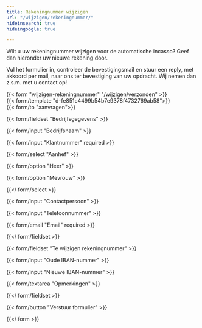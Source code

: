 ```yaml
---
title: Rekeningnummer wijzigen
url: "/wijzigen/rekeningnummer/"
hideinsearch: true
hideingoogle: true

---
```

Wilt u uw rekeningnummer wijzigen voor de automatische incasso? Geef dan hieronder uw nieuwe rekening door.

Vul het formulier in, controleer de bevestigingsmail en stuur een reply, met akkoord per mail, naar ons ter bevestiging van uw opdracht. Wij nemen dan z.s.m. met u contact op!

{{< form "wijzigen-rekeningnummer" "/wijzigen/verzonden" >}}  
{{< form/template "d-fe851c4499b54b7e9378f4732769ab58">}}  
{{< form/to "aanvragen">}}

{{< form/fieldset "Bedrijfsgegevens" >}}

{{< form/input "Bedrijfsnaam" >}}

{{< form/input "Klantnummer" required >}}

{{< form/select "Aanhef" >}}

{{< form/option "Heer" >}}

{{< form/option "Mevrouw" >}}

{{</ form/select >}}

{{< form/input "Contactpersoon" >}}

{{< form/input "Telefoonnummer" >}}

{{< form/email "Email" required >}}

{{</ form/fieldset >}}

{{< form/fieldset "Te wijzigen rekeningnummer" >}}

{{< form/input "Oude IBAN-nummer" >}}

{{< form/input "Nieuwe IBAN-nummer" >}}

{{< form/textarea "Opmerkingen" >}}

{{</ form/fieldset >}}

{{< form/button "Verstuur formulier" >}}

{{</ form >}}